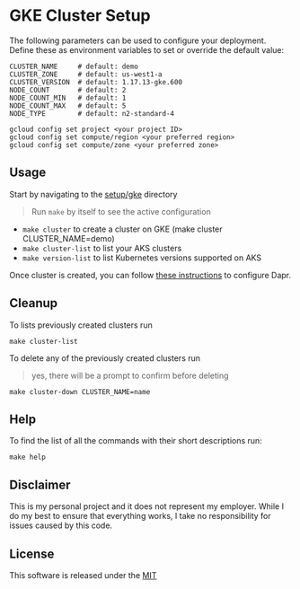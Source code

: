 # GKE Cluster Setup

The following parameters can be used to configure your deployment. Define these as environment variables to set or override the default value:

```shell
CLUSTER_NAME     # default: demo
CLUSTER_ZONE     # default: us-west1-a
CLUSTER_VERSION  # default: 1.17.13-gke.600
NODE_COUNT       # default: 2
NODE_COUNT_MIN   # default: 1
NODE_COUNT_MAX   # default: 5
NODE_TYPE        # default: n2-standard-4
```

```shell
gcloud config set project <your project ID>
gcloud config set compute/region <your preferred region>
gcloud config set compute/zone <your preferred zone>
```

## Usage

Start by navigating to the [setup/gke](./setup/gke) directory

> Run `make` by itself to see the active configuration 

* `make cluster` to create a cluster on GKE (make cluster CLUSTER_NAME=demo)
* `make cluster-list` to list your AKS clusters
* `make version-list` to list Kubernetes versions supported on AKS

Once cluster is created, you can follow [these instructions](../) to configure Dapr.

## Cleanup

To lists previously created clusters run 

```shell
make cluster-list
```

To delete any of the previously created clusters run 

> yes, there will be a prompt to confirm before deleting

```shell
make cluster-down CLUSTER_NAME=name
```

## Help

To find the list of all the commands with their short descriptions run: 

```shell
make help
```

## Disclaimer

This is my personal project and it does not represent my employer. While I do my best to ensure that everything works, I take no responsibility for issues caused by this code.

## License

This software is released under the [MIT](../../LICENSE)